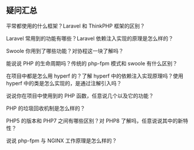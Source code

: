 ## 疑问汇总



平常都使用的什么框架？Laravel 和 ThinkPHP 框架的区别？



Laravel 常用到的功能有哪些？Laravel 依赖注入实现的原理是怎么样的？



Swoole 你用到了哪些功能？对协程这一块了解吗？



能说说 PHP 的生命周期吗？传统的 php-fpm 模式和 swoole 有什么区别？



在项目中都是怎么用 hyperf 的？了解 hyperf 中的依赖注入实现原理吗？使用 hyperf 中的类是怎么实现的，是通过注解引入吗？



说说你在项目中使用到的 PHP 函数，任意说几个以及它的功能？



PHP 的垃圾回收机制是怎么样的？



PHP5 的版本和 PHP7 之间有哪些区别？对 PHP8 了解吗，任意说说其中的新特性？



说说 php-fpm 与 NGINX 工作原理是怎么样的？